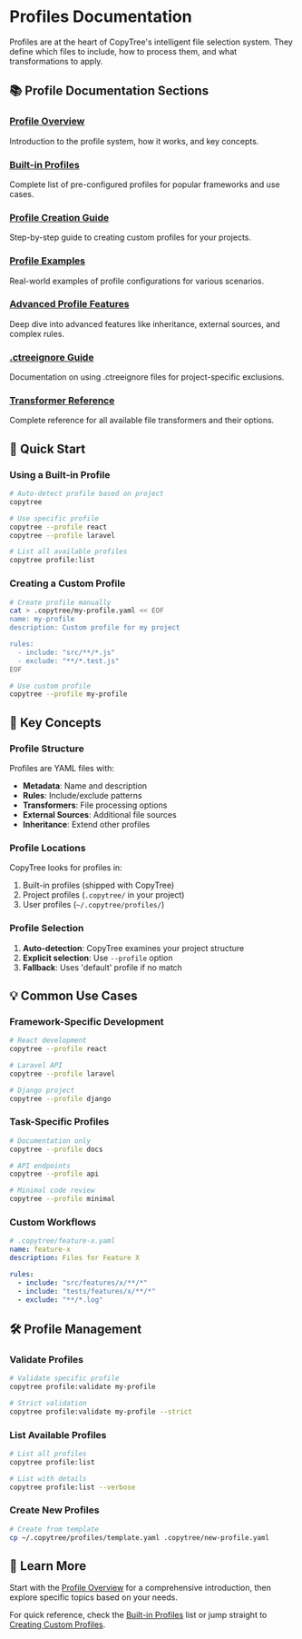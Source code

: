 # Profiles Documentation

Profiles are at the heart of CopyTree's intelligent file selection system. They define which files to include, how to process them, and what transformations to apply.

## 📚 Profile Documentation Sections

### [Profile Overview](./profile-overview.md)
Introduction to the profile system, how it works, and key concepts.

### [Built-in Profiles](./builtin-profiles.md)
Complete list of pre-configured profiles for popular frameworks and use cases.

### [Profile Creation Guide](./profile-creation-guide.md)
Step-by-step guide to creating custom profiles for your projects.

### [Profile Examples](./profile-examples.md)
Real-world examples of profile configurations for various scenarios.

### [Advanced Profile Features](./profile-advanced.md)
Deep dive into advanced features like inheritance, external sources, and complex rules.

### [.ctreeignore Guide](./ctreeignore.md)
Documentation on using .ctreeignore files for project-specific exclusions.

### [Transformer Reference](./transformer-reference.md)
Complete reference for all available file transformers and their options.

## 🚀 Quick Start

### Using a Built-in Profile

```bash
# Auto-detect profile based on project
copytree

# Use specific profile
copytree --profile react
copytree --profile laravel

# List all available profiles
copytree profile:list
```

### Creating a Custom Profile

```bash
# Create profile manually
cat > .copytree/my-profile.yaml << EOF
name: my-profile
description: Custom profile for my project

rules:
  - include: "src/**/*.js"
  - exclude: "**/*.test.js"
EOF

# Use custom profile
copytree --profile my-profile
```

## 🔑 Key Concepts

### Profile Structure

Profiles are YAML files with:
- **Metadata**: Name and description
- **Rules**: Include/exclude patterns
- **Transformers**: File processing options
- **External Sources**: Additional file sources
- **Inheritance**: Extend other profiles

### Profile Locations

CopyTree looks for profiles in:
1. Built-in profiles (shipped with CopyTree)
2. Project profiles (`.copytree/` in your project)
3. User profiles (`~/.copytree/profiles/`)

### Profile Selection

1. **Auto-detection**: CopyTree examines your project structure
2. **Explicit selection**: Use `--profile` option
3. **Fallback**: Uses 'default' profile if no match

## 💡 Common Use Cases

### Framework-Specific Development

```bash
# React development
copytree --profile react

# Laravel API
copytree --profile laravel

# Django project
copytree --profile django
```

### Task-Specific Profiles

```bash
# Documentation only
copytree --profile docs

# API endpoints
copytree --profile api

# Minimal code review
copytree --profile minimal
```

### Custom Workflows

```yaml
# .copytree/feature-x.yaml
name: feature-x
description: Files for Feature X

rules:
  - include: "src/features/x/**/*"
  - include: "tests/features/x/**/*"
  - exclude: "**/*.log"
```

## 🛠️ Profile Management

### Validate Profiles

```bash
# Validate specific profile
copytree profile:validate my-profile

# Strict validation
copytree profile:validate my-profile --strict
```

### List Available Profiles

```bash
# List all profiles
copytree profile:list

# List with details
copytree profile:list --verbose
```

### Create New Profiles

```bash
# Create from template
cp ~/.copytree/profiles/template.yaml .copytree/new-profile.yaml
```

## 📖 Learn More

Start with the [Profile Overview](./profile-overview.md) for a comprehensive introduction, then explore specific topics based on your needs.

For quick reference, check the [Built-in Profiles](./builtin-profiles.md) list or jump straight to [Creating Custom Profiles](./profile-creation-guide.md).